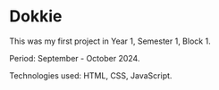 # Dokkie

This was my first project in Year 1, Semester 1, Block 1.

Period: September - October 2024.

Technologies used: HTML, CSS, JavaScript.
